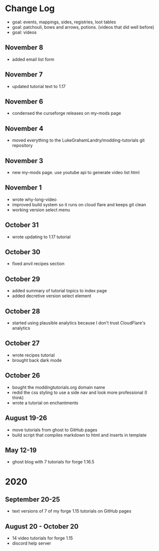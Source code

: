 # Change Log

- goal: events, mappings, sides, registries, loot tables
- goal: patchouli, bows and arrows, potions. (videos that did well before)
- goal: videos

## November 8 
- added email list form 

## November 7
- updated tutorial text to 1.17

## November 6
- condensed the curseforge releases on my-mods page

## November 4
- moved everything to the LukeGrahamLandry/modding-tutorials git repository

## November 3
- new my-mods page. use youtube api to generate video list html

## November 1
- wrote why-long-video
- improved build system so it runs on cloud flare and keeps git clean
- working version select menu

## October 31
- wrote updating to 1.17 tutorial

## October 30
- fixed anvil recipes section

## October 29
- added summary of tutorial topics to index page 
- added decretive version select element

## October 28
- started using plausible analytics because I don't trust CloudFlare's analytics 

## October 27
- wrote recipes tutorial
- brought back dark mode

## October 26
- bought the moddingtutorials.org domain name
- redid the css styling to use a side nav and look more professional (I think)
- wrote a tutorial on enchantments

## August 19-26
- move tutorials from ghost to GitHub pages
- build script that compiles markdown to html and inserts in template 

## May 12-19
- ghost blog with 7 tutorials for forge 1.16.5

# 2020

## September 20-25
- text versions of 7 of my forge 1.15 tutorials on GitHub pages

## August 20 - October 20
- 14 video tutorials for forge 1.15
- discord help server